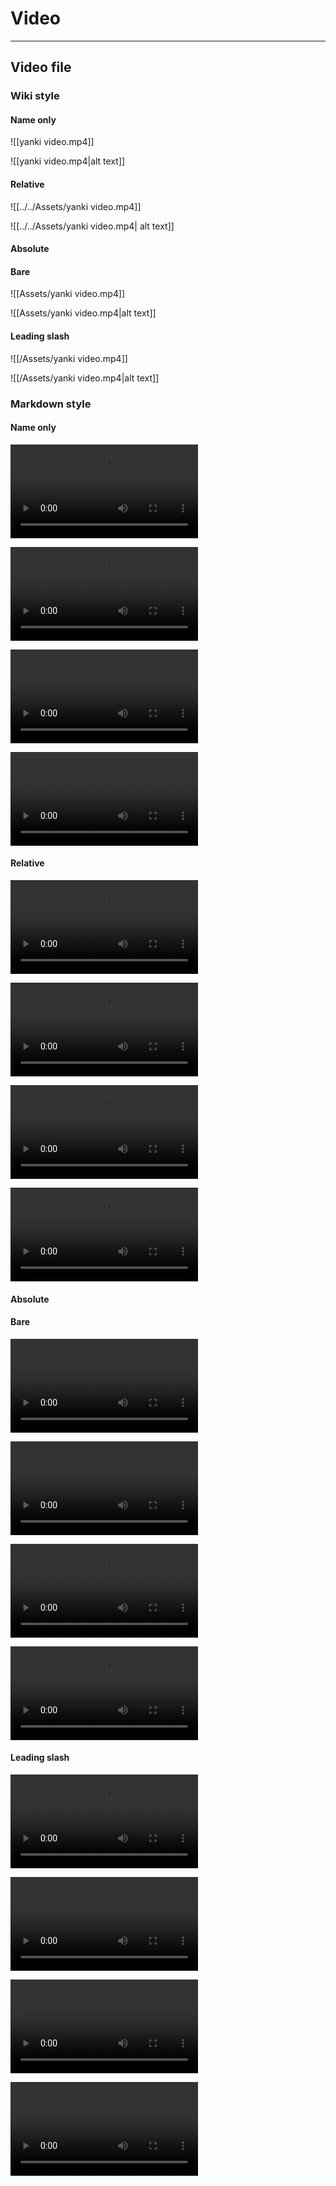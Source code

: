 # Video

---

## Video file

### Wiki style

#### Name only

![[yanki video.mp4]]

![[yanki video.mp4|alt text]]

#### Relative

![[../../Assets/yanki video.mp4]]

![[../../Assets/yanki video.mp4| alt text]]

#### Absolute

#### Bare

![[Assets/yanki video.mp4]]

![[Assets/yanki video.mp4|alt text]]

#### Leading slash

![[/Assets/yanki video.mp4]]

![[/Assets/yanki video.mp4|alt text]]

### Markdown style

#### Name only

![](yanki%video.mp4)

![](<yanki video.mp4>)

![alt text](<yanki video.mp4>)

![alt text](yanki%video.mp4)

#### Relative

![](../../Assets/yanki%video.mp4)

![](<../../Assets/yanki video.mp4>)

![alt text](../../Assets/yanki%video.mp4)

![alt text](<../../Assets/yanki video.mp4>)

#### Absolute

#### Bare

![](Assets/yanki%video.mp4)

![](<Assets/yanki video.mp4>)

![alt text](Assets/yanki%video.mp4)

![alt text](<Assets/yanki video.mp4>)

#### Leading slash

![](/Assets/yanki%video.mp4)

![](</Assets/yanki video.mp4>)

![alt text](/Assets/yanki%video.mp4)

![alt text](</Assets/yanki video.mp4>)